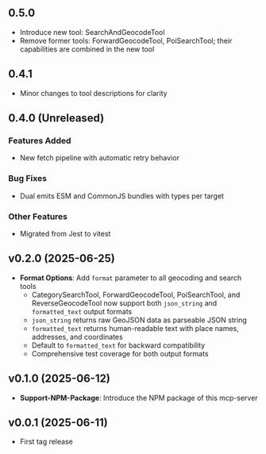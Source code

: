 ## 0.5.0

- Introduce new tool: SearchAndGeocodeTool
- Remove former tools: ForwardGeocodeTool, PoiSearchTool; their
  capabilities are combined in the new tool

## 0.4.1

- Minor changes to tool descriptions for clarity

## 0.4.0 (Unreleased)

### Features Added

- New fetch pipeline with automatic retry behavior

### Bug Fixes

- Dual emits ESM and CommonJS bundles with types per target

### Other Features

- Migrated from Jest to vitest

## v0.2.0 (2025-06-25)

- **Format Options**: Add `format` parameter to all geocoding and search tools
  - CategorySearchTool, ForwardGeocodeTool, PoiSearchTool, and ReverseGeocodeTool now support both `json_string` and `formatted_text` output formats
  - `json_string` returns raw GeoJSON data as parseable JSON string
  - `formatted_text` returns human-readable text with place names, addresses, and coordinates
  - Default to `formatted_text` for backward compatibility
  - Comprehensive test coverage for both output formats

## v0.1.0 (2025-06-12)

- **Support-NPM-Package**: Introduce the NPM package of this mcp-server

## v0.0.1 (2025-06-11)

- First tag release
